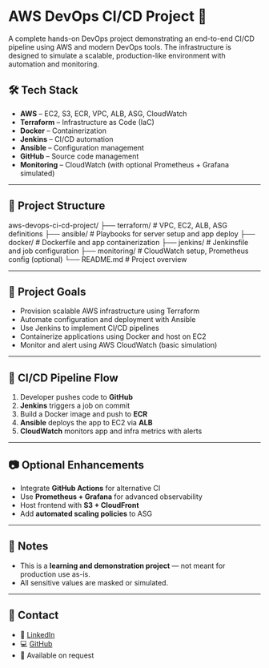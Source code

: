 # AWS DevOps CI/CD Project 🚀

A complete hands-on DevOps project demonstrating an end-to-end CI/CD pipeline using AWS and modern DevOps tools. The infrastructure is designed to simulate a scalable, production-like environment with automation and monitoring.

## 🛠️ Tech Stack

- **AWS** – EC2, S3, ECR, VPC, ALB, ASG, CloudWatch  
- **Terraform** – Infrastructure as Code (IaC)  
- **Docker** – Containerization  
- **Jenkins** – CI/CD automation  
- **Ansible** – Configuration management  
- **GitHub** – Source code management  
- **Monitoring** – CloudWatch (with optional Prometheus + Grafana simulated)

---

## 📁 Project Structure

aws-devops-ci-cd-project/
├── terraform/ # VPC, EC2, ALB, ASG definitions
├── ansible/ # Playbooks for server setup and app deploy
├── docker/ # Dockerfile and app containerization
├── jenkins/ # Jenkinsfile and job configuration
├── monitoring/ # CloudWatch setup, Prometheus config (optional)
└── README.md # Project overview

---

## 🎯 Project Goals

- Provision scalable AWS infrastructure using Terraform
- Automate configuration and deployment with Ansible
- Use Jenkins to implement CI/CD pipelines
- Containerize applications using Docker and host on EC2
- Monitor and alert using AWS CloudWatch (basic simulation)

---

## 🚀 CI/CD Pipeline Flow

1. Developer pushes code to **GitHub**
2. **Jenkins** triggers a job on commit
3. Build a Docker image and push to **ECR**
4. **Ansible** deploys the app to EC2 via **ALB**
5. **CloudWatch** monitors app and infra metrics with alerts

---

## 📷 Optional Enhancements

- Integrate **GitHub Actions** for alternative CI
- Use **Prometheus + Grafana** for advanced observability
- Host frontend with **S3 + CloudFront**
- Add **automated scaling policies** to ASG

---

## 📌 Notes

- This is a **learning and demonstration project** — not meant for production use as-is.
- All sensitive values are masked or simulated.

---

## 🤝 Contact

- 🔗 [LinkedIn](https://www.linkedin.com/in/jaideep-tonk-1267b91ba/)
- 💻 [GitHub](https://github.com/Jaideep-tech)
- 📧 Available on request

